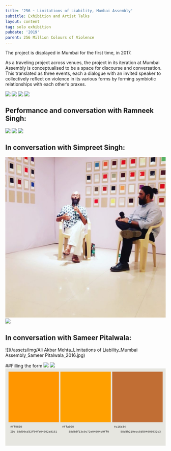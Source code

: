 ```yaml
---
title: '256 ~ Limitations of Liability, Mumbai Assembly'
subtitle: Exhibition and Artist Talks
layout: content
tag: solo exhibition
pubdate: '2019'
parent: 256 Million Colours of Violence
---
```

The project is displayed in Mumbai for the first time, in 2017.

As a traveling project across venues, the project in its iteration at Mumbai Assembly is conceptualised to be a space for discourse and conversation. This translated as three events, each a dialogue with an invited speaker to collectively reflect on violence in its various forms by forming symbiotic relationships with each other’s praxes.

![](/assets/img/ali-akbar-mehta_256-million-colours-of-violence_detail_2017.jpg)
![](/assets/img/colour-wall-survey-table.jpg)
![](/assets/img/opening-night.jpg)
![](/assets/img/audience-3.jpg)

## Performance and conversation with Ramneek Singh:

![](/assets/img/ramneek-singh-performance.jpg)
![](/assets/img/ramneek-singh-performance-2.jpg)
![](/assets/img/ramneek-and-ali-in-conversation.jpg)

## In conversation with Simpreet Singh:

![](/assets/img/ali-akbar-mehta-and-simpreet-singh.jpg)
![](/assets/img/audience-2.jpg)

## In conversation with Sameer Pitalwala:

![](/assets/img/Ali Akbar Mehta_Limitations of Liability_Mumbai Assembly_Sameer Pitalwala_2016.jpg)

##Filling the form
![](/assets/img/filling-the-form.jpg)
![](/assets/img/ali-ken.jpg)
![](/assets/img/colours-of-violence.png)
